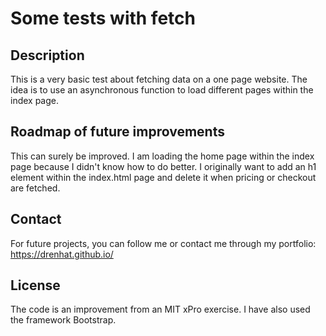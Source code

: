 # Some tests with fetch

## Description
This is a very basic test about fetching data on a one page website. The idea is to use an asynchronous function to load different pages within the index page.

## Roadmap of future improvements
This can surely be improved. I am loading the home page within the index page because I didn't know how to do better. I originally want to add an h1 element within the index.html page and delete it when pricing or checkout are fetched.

## Contact
For future projects, you can follow me or contact me through my portfolio: https://drenhat.github.io/

## License
The code is an improvement from an MIT xPro exercise. I have also used the framework Bootstrap.

